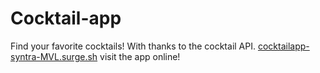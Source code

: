 # Cocktail-app

Find your favorite cocktails! 
With thanks to the cocktail API. 
[cocktailapp-syntra-MVL.surge.sh](url) visit the app online!
